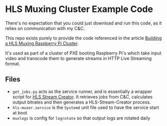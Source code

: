 HLS Muxing Cluster Example Code
=================================

There's no expectation that you could just download and run this code, as it relies on communication with my C&C.

This repo exists purely to provide the code referenced in the article [Building a HLS Muxing Raspberry Pi Cluster](https://www.bentasker.co.uk/documentation/linux/474-building-a-hls-muxing-raspberry-pi-cluster).

It's used as part of a cluster of PXE booting Raspberry Pi's which take input video and transcode them to generate streams in HTTP Live Streaming format.



Files
------

* `get_jobs.py` acts as the service runner, and is essentially a wrapper script for [HLS Stream Creator](https://github.com/bentasker/HLS-Stream-Creator). It retrieves jobs from C&C, calculates output bitrates and then generates a HLS-Stream-Creator process.
* `hls-muxer.service` is the `Systemd` unit file used to have the service start at boot
* `muxlogs` is config for `logrotate` so that output logs are rotated daily